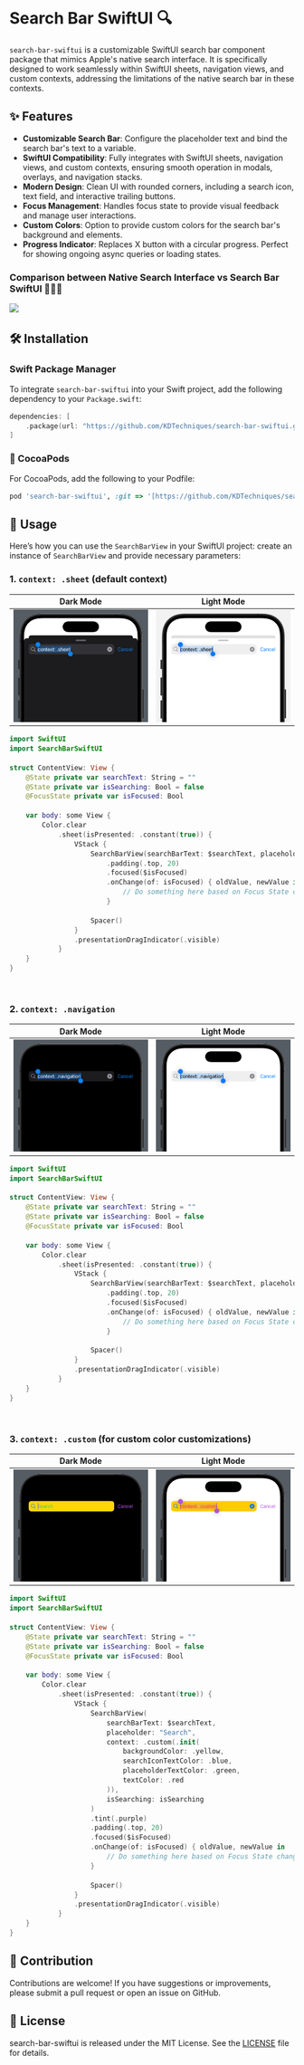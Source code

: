 # Search Bar SwiftUI 🔍

`search-bar-swiftui` is a customizable SwiftUI search bar component package that mimics Apple's native search interface. It is specifically designed to work seamlessly within SwiftUI sheets, navigation views, and custom contexts, addressing the limitations of the native search bar in these contexts.

## ✨ Features

- **Customizable Search Bar**: Configure the placeholder text and bind the search bar's text to a variable.
- **SwiftUI Compatibility**: Fully integrates with SwiftUI sheets, navigation views, and custom contexts, ensuring smooth operation in modals, overlays, and navigation stacks.
- **Modern Design**: Clean UI with rounded corners, including a search icon, text field, and interactive trailing buttons.
- **Focus Management**: Handles focus state to provide visual feedback and manage user interactions.
- **Custom Colors**: Option to provide custom colors for the search bar's background and elements.
- **Progress Indicator**: Replaces X button with a circular progress. Perfect for showing ongoing async queries or loading states.


### Comparison between Native Search Interface vs Search Bar SwiftUI 💁🏻‍♂️
<img src='https://github.com/KDTechniques/search-bar-swiftui/blob/main/readme_images/Comparison.gif?raw=true'>

## 🛠️ Installation

### Swift Package Manager

To integrate `search-bar-swiftui` into your Swift project, add the following dependency to your `Package.swift`:

```swift
dependencies: [
    .package(url: "https://github.com/KDTechniques/search-bar-swiftui.git", from: "1.0.0")
]
```
### 🫛 CocoaPods
For CocoaPods, add the following to your Podfile:

```ruby
pod 'search-bar-swiftui', :git => '[https://github.com/KDTechniques/search-bar-swiftui.git](https://github.com/KDTechniques/search-bar-swiftui.git)'
```

## 📖 Usage
Here’s how you can use the `SearchBarView` in your SwiftUI project: create an instance of `SearchBarView` and provide necessary parameters:

### 1. `context: .sheet` (default context)

|Dark Mode|Light Mode|
|-|-|
|<img src='https://github.com/KDTechniques/search-bar-swiftui/blob/main/readme_images/Sheet_Context_Dark.png?raw=true'>|<img src='https://github.com/KDTechniques/search-bar-swiftui/blob/main/readme_images/Sheet_Context_Light.png?raw=true'>|

```swift
import SwiftUI
import SearchBarSwiftUI

struct ContentView: View {
    @State private var searchText: String = ""
    @State private var isSearching: Bool = false
    @FocusState private var isFocused: Bool
    
    var body: some View {
        Color.clear
            .sheet(isPresented: .constant(true)) {
                VStack {
                    SearchBarView(searchBarText: $searchText, placeholder: "Search", context: .sheet, isSearching: isSearching)
                        .padding(.top, 20)
                        .focused($isFocused)
                        .onChange(of: isFocused) { oldValue, newValue in
                            // Do something here based on Focus State changes
                        }
                    
                    Spacer()
                }
                .presentationDragIndicator(.visible)
            }
    }
}
```

<br>

### 2. `context: .navigation`

|Dark Mode|Light Mode|
|-|-|
|<img src='https://github.com/KDTechniques/search-bar-swiftui/blob/main/readme_images/Navigation_Context_Dark.png?raw=true'>|<img src='https://github.com/KDTechniques/search-bar-swiftui/blob/main/readme_images/Navigation_Context_Light.png?raw=true'>|

```swift
import SwiftUI
import SearchBarSwiftUI

struct ContentView: View {
    @State private var searchText: String = ""
    @State private var isSearching: Bool = false
    @FocusState private var isFocused: Bool
    
    var body: some View {
        Color.clear
            .sheet(isPresented: .constant(true)) {
                VStack {
                    SearchBarView(searchBarText: $searchText, placeholder: "Search", context: .navigation, isSearching: isSearching)
                        .padding(.top, 20)
                        .focused($isFocused)
                        .onChange(of: isFocused) { oldValue, newValue in
                            // Do something here based on Focus State changes
                        }
                    
                    Spacer()
                }
                .presentationDragIndicator(.visible)
            }
    }
}
```

<br>

### 3. `context: .custom` (for custom color customizations)

|Dark Mode|Light Mode|
|-|-|
|<img src='https://github.com/KDTechniques/search-bar-swiftui/blob/main/readme_images/Custom_Context_Dark.png?raw=true'>|<img src='https://github.com/KDTechniques/search-bar-swiftui/blob/main/readme_images/Custom_Context_Light.png?raw=true'>|

```swift
import SwiftUI
import SearchBarSwiftUI

struct ContentView: View {
    @State private var searchText: String = ""
    @State private var isSearching: Bool = false
    @FocusState private var isFocused: Bool
    
    var body: some View {
        Color.clear
            .sheet(isPresented: .constant(true)) {
                VStack {
                    SearchBarView(
                        searchBarText: $searchText,
                        placeholder: "Search",
                        context: .custom(.init(
                            backgroundColor: .yellow,
                            searchIconTextColor: .blue,
                            placeholderTextColor: .green,
                            textColor: .red
                        )),
                        isSearching: isSearching
                    )
                    .tint(.purple)
                    .padding(.top, 20)
                    .focused($isFocused)
                    .onChange(of: isFocused) { oldValue, newValue in
                        // Do something here based on Focus State changes
                    }
                    
                    Spacer()
                }
                .presentationDragIndicator(.visible)
            }
    }
}
```

## 🤝 Contribution
Contributions are welcome! If you have suggestions or improvements, please submit a pull request or open an issue on GitHub.

## 📜 License
search-bar-swiftui is released under the MIT License. See the [LICENSE](https://github.com/KDTechniques/search-bar-swiftui/blob/main/LICENSE) file for details.
